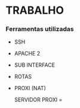 # TRABALHO

### Ferramentas utilizadas
- SSH
- APACHE 2
- SUB INTERFACE
- ROTAS
- PROXI (NAT)

  SERVIDOR
  PROXI =
